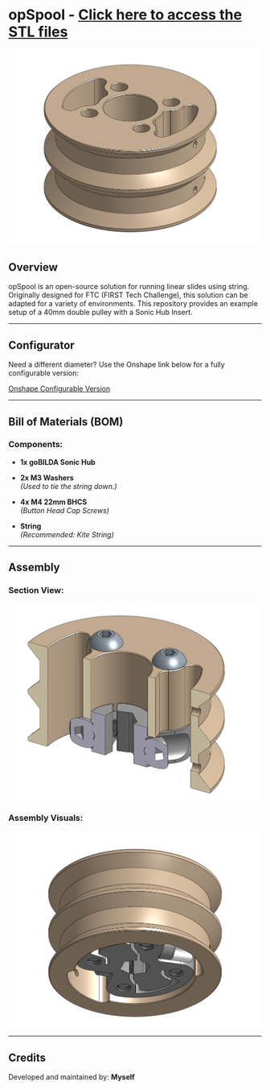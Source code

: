 # opSpool - [Click here to access the STL files](/opSpool/STLs)
<p align="center">
<img src="/opSpool/Images/opSpoolISO.png" alt="Insert ISO" width="500">
   </p>
   


## Overview

opSpool is an open-source solution for running linear slides using string. Originally designed for FTC (FIRST Tech Challenge), this solution can be adapted for a variety of environments. This repository provides an example setup of a 40mm double pulley with a Sonic Hub Insert.

---

## Configurator

Need a different diameter? Use the Onshape link below for a fully configurable version:

[Onshape Configurable Version](https://cad.onshape.com/documents/5a15389cd8ab9f9b8cc2c083/w/5436397ee488a21c481d0308/e/757ad709e391581dba9b6dfc)

---

## Bill of Materials (BOM)

### Components:
- **1x goBILDA Sonic Hub**

- **2x M3 Washers**  
  *(Used to tie the string down.)*

- **4x M4 22mm BHCS**  
  *(Button Head Cap Screws)*

- **String**  
  *(Recommended: Kite String)*

---

## Assembly

### Section View:
![Section View](/opSpool/Images/opSpoolSection.png)

### Assembly Visuals:
![Insert Assembly](/opSpool/Images/opSpoolAsmbISO.png)

---

## Credits

Developed and maintained by: **Myself**

